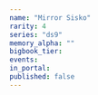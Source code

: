 ```yaml
---
name: "Mirror Sisko"
rarity: 4
series: "ds9"
memory_alpha: ""
bigbook_tier:
events:
in_portal:
published: false
---
```

